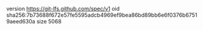 version https://git-lfs.github.com/spec/v1
oid sha256:7b73688f672e57fe5595adcb4969ef9bea86bd89bb6e6f0376b67519aeed630a
size 5068
